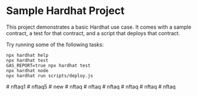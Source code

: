 # Sample Hardhat Project

This project demonstrates a basic Hardhat use case. It comes with a sample contract, a test for that contract, and a script that deploys that contract.

Try running some of the following tasks:

```shell
npx hardhat help
npx hardhat test
GAS_REPORT=true npx hardhat test
npx hardhat node
npx hardhat run scripts/deploy.js
```
#   n f t a q 1  
 #   n f t a q 5  
 #   n e w  
 #   n f t a q  
 #   n f t a q  
 #   n f t a q  
 #   n f t a q  
 #   n f t a q  
 #   n f t a q  
 